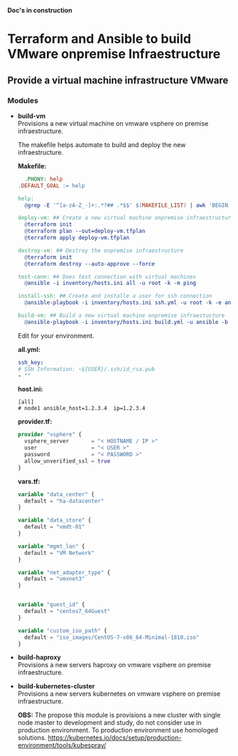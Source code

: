 **Doc's in construction**

# **Terraform and Ansible to build VMware onpremise Infraestructure**

## **Provide a virtual machine infrastructure VMware**

### **Modules**

- **build-vm**<br/>
  Provisions a new virtual machine on vmware vsphere on premise infraestructure.

  The makefile helps automate to build and deploy the new infraestructure.
  
  **Makefile:**

  ```makefile
    .PHONY: help
  .DEFAULT_GOAL := help

  help:
    @grep -E '^[a-zA-Z_-]+:.*?## .*$$' $(MAKEFILE_LIST) | awk 'BEGIN {FS = ":.*?## "}; {printf "\033[36m%-25s\033[0m %s\n", $$1, $$2}'

  deploy-vm: ## Create a new virtual machine onpremise infraestructure
    @terraform init
    @terraform plan --out=deploy-vm.tfplan
    @terraform apply deploy-vm.tfplan

  destroy-vm: ## Destroy the onpremise infraestructure
    @terraform init
    @terraform destroy --auto-approve --force

  test-conn: ## Does test connection with virtual machines
    @ansible -i inventory/hosts.ini all -u root -k -m ping

  install-ssh: ## Create and installe a user for ssh connection
    @ansible-playbook -i inventory/hosts.ini ssh.yml -u root -k -e ansible_ssh_user=root

  build-vm: ## Build a new virtual machine onpremise infraestucture
    @ansible-playbook -i inventory/hosts.ini build.yml -u ansible -b -e ansible_ssh_user=ansible
  ```

  Edit for your environment.<br/>

  **all.yml:**

  ```yaml
  ssh_key: 
  # SSH Information: ~${USER}/.ssh/id_rsa.pub
  - ""
  ```

  **host.ini:**
  ```ìni
  [all]
  # node1 ansible_host=1.2.3.4  ip=1.2.3.4
  ```

  **provider.tf:**
  
  ```terraform
  provider "vsphere" {
    vsphere_server       = "< HOSTNAME / IP >"
    user                 = "< USER >"
    password             = "< PASSWORD >"
    allow_unverified_ssl = true
  }
  ```
  
  **vars.tf:**

  ```terraform
  variable "data_center" {
    default = "ha-datacenter"
  }

  variable "data_store" {
    default = "vmdt-01"
  }

  variable "mgmt_lan" {
    default = "VM Network"
  }

  variable "net_adapter_type" {
    default = "vmxnet3"
  }


  variable "guest_id" {
    default = "centos7_64Guest"
  }

  variable "custom_iso_path" {
    default = "iso_images/CentOS-7-x86_64-Minimal-1810.iso"
  }
  ```

- **build-haproxy**<br/>
  Provisions a new servers haproxy on vmware vsphere on premise infraestructure.

- **build-kubernetes-cluster**<br/>
  Provisions a new servers kubernetes on vmware vsphere on premise infraestructure.

  **OBS:** The propose this module is provisions a new cluster with single node master to development and study, do not consider use in production environment. To production environment use homologed solutions. <https://kubernetes.io/docs/setup/production-environment/tools/kubespray/>

